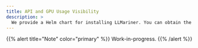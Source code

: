 ```yaml
---
title: API and GPU Usage Visibility
description: >
  We provide a Helm chart for installing LLMariner. You can obtain the Helm chart from our repository and install.
---
```


{{% alert title="Note" color="primary" %}}
Work-in-progress.
{{% /alert %}}
